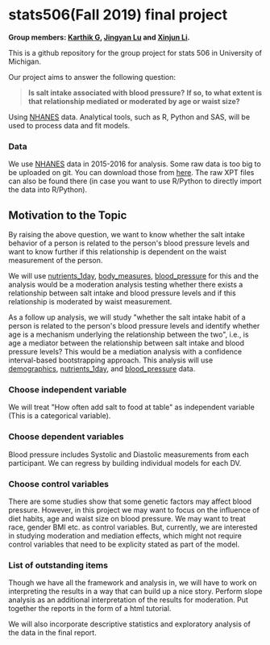 # stats506(Fall 2019) final project

**Group members: [Karthik G](mailto:gkarthik@umich.edu), [Jingyan Lu](mailto:andrealu@umich.edu)
and [Xinjun Li](mailto:lixinjun@umich.edu).**

This is a github repository for the group project for stats 506 in University of Michigan.

Our project aims to answer the following question:

>**Is salt intake associated with blood pressure?**
**If so, to what extent is that relationship mediated or moderated by age or waist size?**

Using [NHANES](https://wwwn.cdc.gov/nchs/nhanes/continuousnhanes/default.aspx) data.
Analytical tools, such as R, Python and SAS, will be used to process data and fit models.

### Data

We use [NHANES](https://wwwn.cdc.gov/nchs/nhanes/continuousnhanes/default.aspx) data in 2015-2016 for analysis.
Some raw data is too big to be uploaded on git. You can download those from [here](https://umich.app.box.com/folder/93901427237). The raw XPT files can also be found there (in case you want to use R/Python to directly import the data into R/Python).


## Motivation to the Topic

By raising the above question, we want to know whether the salt intake behavior of a person is related to the person's blood pressure
levels and want to know further if this relationship is dependent on the waist measurement of the person.


 We will use [nutrients_1day], [body_measures], [blood_pressure] for this and the analysis would be a moderation analysis testing
 whether there exists a relationship between salt intake and blood pressure levels and if this relationship is moderated by waist
 measurement.

As a follow up analysis, we will study "whether the salt intake habit of a person is related to the person's blood pressure levels and
identify whether age is a mechanism underlying the relationship between the two", i.e., is age a mediator between the relationship
between salt intake and blood pressure levels? This would be a  mediation analysis with a confidence interval-based bootstrapping
approach. This analysis will use [demographics], [nutrients_1day], and [blood_pressure] data.

[nutrients_1day]:https://github.com/multisensorylb/stats506/blob/master/RawData/Dietary_nutrients_firstday_2015_16.xlsx
[body_measures]:https://github.com/multisensorylb/stats506/blob/master/RawData/Body_measures_2015_16.xlsx
[blood_pressure]:https://github.com/multisensorylb/stats506/blob/master/RawData/Blood_Pressure_2015_16.xlsx
[demographics]:https://github.com/multisensorylb/stats506/blob/master/RawData/demographics_15_16.xlsx


### Choose independent variable

We will treat "How often add salt to food at table" as independent variable (This is a categorical variable).

<!--
Note: we need to drop missing values and '9' or '99' which represent "don't know"
-->

### Choose dependent variables

Blood pressure includes Systolic and Diastolic measurements from each participant. We can regress by building individual models for
each DV.

<!--
There is also possible a possibility to treat blood pressure as a categorical variable.
For example hypertension, normal, hypotension ([Softmax](http://deeplearning.stanford.edu/tutorial/supervised/SoftmaxRegression/) can
deal with this).
Or just group the blood pressure by hypertension, normal, hypotensio, and regress respectively.
--> 
### Choose control variables

There are some studies show that some genetic factors may affect blood pressure.
However, in this project we may want to focus on the influence of diet habits, age and waist size on blood pressure.
We may want to treat race, gender BMI etc. as control variables. But, currently, we are interested in studying moderation and
mediation effects, which might not require control variables that need to be explicity stated as part of the model.

### List of outstanding items
Though we have all the framework and analysis in, we will have to work on interpreting the results in a way that can build up a nice 
story. 
Perform slope analysis as an additional interpretation of the results for moderation. 
Put together the reports in the form of a html tutorial. 

We will also incorporate descriptive statistics and exploratory analysis of the data in the final report. 
